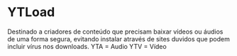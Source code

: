 # YTLoad
Destinado a criadores de conteúdo que precisam baixar vídeos ou áudios de uma forma segura, evitando instalar através de sites duvidos que podem incluir vírus nos downloads.
YTA = Audio
YTV = Vídeo
